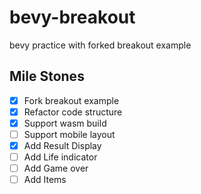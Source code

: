 # bevy-breakout
bevy practice with forked breakout example

## Mile Stones
- [x] Fork breakout example  
- [x] Refactor code structure  
- [x] Support wasm build  
- [ ] Support mobile layout  
- [x] Add Result Display  
- [ ] Add Life indicator  
- [ ] Add Game over  
- [ ] Add Items  
